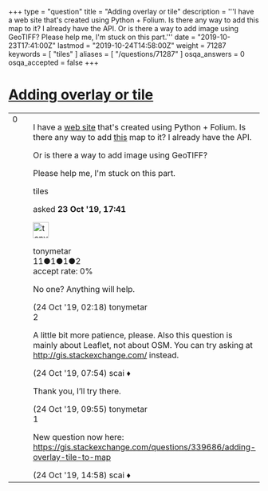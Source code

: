 +++
type = "question"
title = "Adding overlay or tile"
description = '''I have a web site that&#x27;s created using Python + Folium. Is there any way to add this map to it? I already have the API. Or is there a way to add image using GeoTIFF? Please help me, I&#x27;m stuck on this part.'''
date = "2019-10-23T17:41:00Z"
lastmod = "2019-10-24T14:58:00Z"
weight = 71287
keywords = [ "tiles" ]
aliases = [ "/questions/71287" ]
osqa_answers = 0
osqa_accepted = false
+++

<div class="headNormal">

# [Adding overlay or tile](/questions/71287/adding-overlay-or-tile)

</div>

<div id="main-body">

<div id="askform">

<table id="question-table" style="width:100%;">
<colgroup>
<col style="width: 50%" />
<col style="width: 50%" />
</colgroup>
<tbody>
<tr>
<td style="width: 30px; vertical-align: top"><div class="vote-buttons">
<span id="post-71287-upvote" class="ajax-command post-vote up" rel="nofollow" title="I like this post (click again to cancel)"> </span>
<div id="post-71287-score" class="post-score" title="current number of votes">
0
</div>
<span id="post-71287-downvote" class="ajax-command post-vote down" rel="nofollow" title="I dont like this post (click again to cancel)"> </span> <span id="favorite-mark" class="ajax-command favorite-mark" rel="nofollow" title="mark/unmark this question as favorite (click again to cancel)"> </span>
<div id="favorite-count" class="favorite-count">
&#10;</div>
</div></td>
<td><div id="item-right">
<div class="question-body">
<p>I have a <a href="http://airport-metars.ddns.net">web site</a> that's created using Python + Folium. Is there any way to add <a href="http://vfrmap.com/">this</a> map to it? I already have the API.</p>
<p>Or is there a way to add image using GeoTIFF?</p>
<p>Please help me, I'm stuck on this part.</p>
</div>
<div id="question-tags" class="tags-container tags">
<span class="post-tag tag-link-tiles" rel="tag" title="see questions tagged &#39;tiles&#39;">tiles</span>
</div>
<div id="question-controls" class="post-controls">
&#10;</div>
<div class="post-update-info-container">
<div class="post-update-info post-update-info-user">
<p>asked <strong>23 Oct '19, 17:41</strong></p>
<img src="https://secure.gravatar.com/avatar/2d4c5102bce34a21559e088581b5ebe0?s=32&amp;d=identicon&amp;r=g" class="gravatar" width="32" height="32" alt="tonymetar&#39;s gravatar image" />
<p><span>tonymetar</span><br />
<span class="score" title="11 reputation points">11</span><span title="1 badges"><span class="badge1">●</span><span class="badgecount">1</span></span><span title="1 badges"><span class="silver">●</span><span class="badgecount">1</span></span><span title="2 badges"><span class="bronze">●</span><span class="badgecount">2</span></span><br />
<span class="accept_rate" title="Rate of the user&#39;s accepted answers">accept rate:</span> <span title="tonymetar has no accepted answers">0%</span></p>
</div>
</div>
<div id="comments-container-71287" class="comments-container">
<span id="71294"></span>
<div id="comment-71294" class="comment">
<div id="post-71294-score" class="comment-score">
&#10;</div>
<div class="comment-text">
<p>No one? Anything will help.</p>
</div>
<div id="comment-71294-info" class="comment-info">
<span class="comment-age">(24 Oct '19, 02:18)</span> <span class="comment-user userinfo">tonymetar</span>
</div>
</div>
<span id="71296"></span>
<div id="comment-71296" class="comment">
<div id="post-71296-score" class="comment-score">
2
</div>
<div class="comment-text">
<p>A little bit more patience, please. Also this question is mainly about Leaflet, not about OSM. You can try asking at <a href="http://gis.stackexchange.com/">http://gis.stackexchange.com/</a> instead.</p>
</div>
<div id="comment-71296-info" class="comment-info">
<span class="comment-age">(24 Oct '19, 07:54)</span> <span class="comment-user userinfo">scai ♦</span>
</div>
</div>
<span id="71311"></span>
<div id="comment-71311" class="comment">
<div id="post-71311-score" class="comment-score">
&#10;</div>
<div class="comment-text">
<p>Thank you, I’ll try there.</p>
</div>
<div id="comment-71311-info" class="comment-info">
<span class="comment-age">(24 Oct '19, 09:55)</span> <span class="comment-user userinfo">tonymetar</span>
</div>
</div>
<span id="71317"></span>
<div id="comment-71317" class="comment">
<div id="post-71317-score" class="comment-score">
1
</div>
<div class="comment-text">
<p>New question now here: <a href="https://gis.stackexchange.com/questions/339686/adding-overlay-tile-to-map">https://gis.stackexchange.com/questions/339686/adding-overlay-tile-to-map</a></p>
</div>
<div id="comment-71317-info" class="comment-info">
<span class="comment-age">(24 Oct '19, 14:58)</span> <span class="comment-user userinfo">scai ♦</span>
</div>
</div>
</div>
<div id="comment-tools-71287" class="comment-tools">
&#10;</div>
<div class="clear">
&#10;</div>
<div id="comment-71287-form-container" class="comment-form-container">
&#10;</div>
<div class="clear">
&#10;</div>
</div></td>
</tr>
</tbody>
</table>

</div>

</div>

